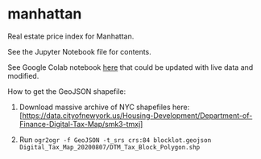 # manhattan
Real estate price index for Manhattan.

See the Jupyter Notebook file for contents.

See Google Colab notebook [here](https://colab.research.google.com/drive/146YWBs3Jmdigh09vn8bkKMtiW3jDjMHm?usp=sharing) that could be updated with live data and modified.

How to get the GeoJSON shapefile:

1. Download massive archive of NYC shapefiles here:
[https://data.cityofnewyork.us/Housing-Development/Department-of-Finance-Digital-Tax-Map/smk3-tmxj]

2. Run `ogr2ogr -f GeoJSON -t_srs crs:84 blocklot.geojson Digital_Tax_Map_20200807/DTM_Tax_Block_Polygon.shp`
